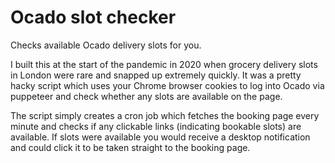 # Ocado slot checker
Checks available Ocado delivery slots for you.

I built this at the start of the pandemic in 2020 when grocery delivery slots in London were rare and snapped up extremely quickly. It was a pretty hacky script which uses your Chrome browser cookies to log into Ocado via puppeteer and check whether any slots are available on the page. 

The script simply creates a cron job which fetches the booking page every minute and checks if any clickable links (indicating bookable slots) are available. If slots were available you would receive a desktop notification and could click it to be taken straight to the booking page.

